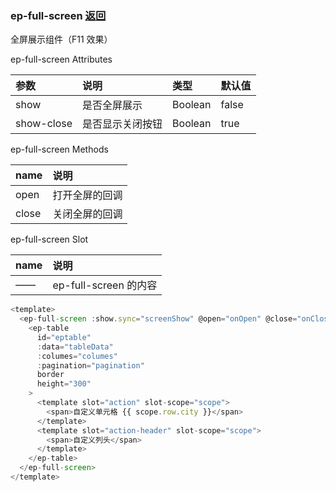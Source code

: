 ### ep-full-screen [返回](../#组件说明)

全屏展示组件（F11 效果）

ep-full-screen Attributes

| 参数       | 说明             | 类型    | 默认值 |
| :--------- | :--------------- | :------ | ------ |
| show       | 是否全屏展示     | Boolean | false  |
| show-close | 是否显示关闭按钮 | Boolean | true   |

ep-full-screen Methods

| name  | 说明           |
| :---- | :------------- |
| open  | 打开全屏的回调 |
| close | 关闭全屏的回调 |

ep-full-screen Slot

| name | 说明                  |
| :--- | :-------------------- |
| ——   | ep-full-screen 的内容 |

```javascript
<template>
  <ep-full-screen :show.sync="screenShow" @open="onOpen" @close="onClose">
    <ep-table
      id="eptable"
      :data="tableData"
      :columes="columes"
      :pagination="pagination"
      border
      height="300"
    >
      <template slot="action" slot-scope="scope">
        <span>自定义单元格 {{ scope.row.city }}</span>
      </template>
      <template slot="action-header" slot-scope="scope">
        <span>自定义列头</span>
      </template>
    </ep-table>
  </ep-full-screen>
</template>
```
